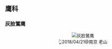 ## 鹰科

### 灰脸鵟鹰
<div style="text-align: center"><img src="https://asgeologeekfan-images.oss-cn-hangzhou.aliyuncs.com/img/202304271624487.jpg" alt="灰脸鵟鹰" title="灰脸鵟鹰" ></div>
<div style="text-align: center">👆2018/04/21@南京 老山 </div>